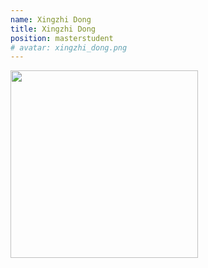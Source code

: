 ```yaml
---
name: Xingzhi Dong
title: Xingzhi Dong
position: masterstudent
# avatar: xingzhi_dong.png
---
```


<img width="300" src="{{site.baseurl}}/images/people/{{page.avatar}}" data-action="zoom">

<!-- <i class="fa fa-bar-chart"></i> [Google Scholar]() -->
<br>
<!-- <i class="fa fa-home"></i> [Homepage]() -->
